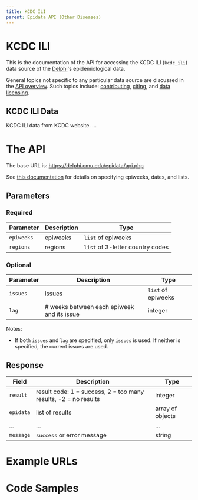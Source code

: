 ```yaml
---
title: KCDC ILI
parent: Epidata API (Other Diseases)
---
```


# KCDC ILI

This is the documentation of the API for accessing the KCDC ILI (`kcdc_ili`) data source of
the [Delphi](https://delphi.cmu.edu/)'s epidemiological data.

General topics not specific to any particular data source are discussed in the
[API overview](README.md). Such topics include:
[contributing](README.md#contributing), [citing](README.md#citing), and
[data licensing](README.md#data-licensing).

## KCDC ILI Data

KCDC ILI data from KCDC website. ... <!-- TODO -->

# The API

The base URL is: https://delphi.cmu.edu/epidata/api.php

See [this documentation](README.md) for details on specifying epiweeks, dates, and lists.

## Parameters

### Required

| Parameter | Description | Type |
| --- | --- | --- |
| `epiweeks` | epiweeks | `list` of epiweeks |
| `regions` | regions | `list` of 3-letter country codes |

### Optional

| Parameter | Description | Type |
| --- | --- | --- |
| `issues` | issues | `list` of epiweeks |
| `lag` | # weeks between each epiweek and its issue | integer |

Notes:
- If both `issues` and `lag` are specified, only `issues` is used.
If neither is specified, the current issues are used.

## Response

| Field | Description | Type |
| --- | --- | --- |
| `result` | result code: 1 = success, 2 = too many results, -2 = no results | integer |
| `epidata` | list of results | array of objects |
| ... | ... | ... | <!-- TODO -->
| `message` | `success` or error message | string |

# Example URLs

<!-- TODO: fix -->

# Code Samples

<!-- TODO: fix -->
